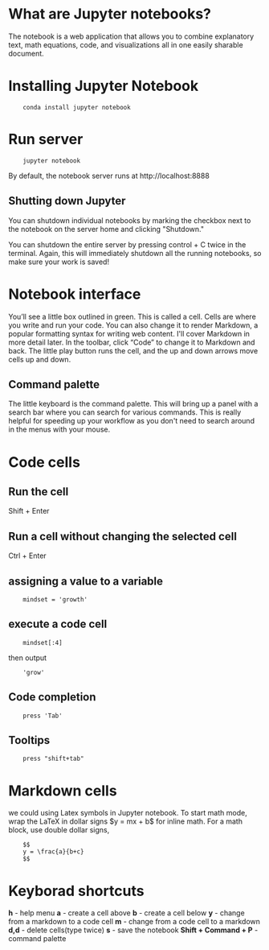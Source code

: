 # What are Jupyter notebooks?

The notebook is a web application that allows you to combine explanatory text, math equations, code, and visualizations all in one easily sharable document.

# Installing Jupyter Notebook

		conda install jupyter notebook

# Run server
		
		jupyter notebook

By default, the notebook server runs at http://localhost:8888

## Shutting down Jupyter

You can shutdown individual notebooks by marking the checkbox next to the notebook on the server home and clicking "Shutdown."

You can shutdown the entire server by pressing control + C twice in the terminal. Again, this will immediately shutdown all the running notebooks, so make sure your work is saved!

# Notebook interface

You’ll see a little box outlined in green. This is called a cell. Cells are where you write and run your code. You can also change it to render Markdown, a popular formatting syntax for writing web content. I'll cover Markdown in more detail later. In the toolbar, click “Code” to change it to Markdown and back. The little play button runs the cell, and the up and down arrows move cells up and down.

## Command palette

The little keyboard is the command palette. This will bring up a panel with a search bar where you can search for various commands. This is really helpful for speeding up your workflow as you don't need to search around in the menus with your mouse. 

# Code cells

## Run the cell

Shift + Enter

## Run a cell without changing the selected cell

Ctrl + Enter

## assigning a value to a variable

		mindset = 'growth'

## execute a code cell

		mindset[:4]

then output
	
		'grow'

## Code completion

		press 'Tab'

## Tooltips

		press "shift+tab"
# Markdown cells

we could using Latex symbols in Jupyter notebook. To start math mode, wrap the LaTeX in dollar signs \$y = mx + b\$ for inline math. For a math block, use double dollar signs,

		$$
		y = \frac{a}{b+c}
		$$

# Keyborad shortcuts

**h** - help menu
**a** - create a cell above
**b** - create a cell below
**y** - change from a markdown to a code cell
**m** - change from a code cell to a markdown
**d,d** - delete cells(type twice)
**s** - save the notebook
**Shift + Command + P** - command palette


